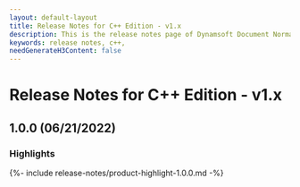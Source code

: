 ```yaml
---
layout: default-layout
title: Release Notes for C++ Edition - v1.x
description: This is the release notes page of Dynamsoft Document Normalizer SDK C++ Edition for version 1.x.
keywords: release notes, c++, 
needGenerateH3Content: false
---
```


# Release Notes for C++ Edition - v1.x

## 1.0.0 (06/21/2022)

### Highlights

{%- include release-notes/product-highlight-1.0.0.md -%}
